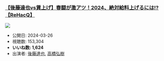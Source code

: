 ### [【後藤達也vs賃上げ】春闘が激アツ！2024、絶対給料上げるには!?【ReHacQ】](https://www.youtube.com/watch?v=UOvyO4ytqEM)
[![](https://img.youtube.com/vi/UOvyO4ytqEM/sddefault.jpg)](https://www.youtube.com/watch?v=UOvyO4ytqEM)
-   公開日: 2024-03-26
-   視聴数: 153,304
-   **いいね数: 1,624**
-   出演者: [後藤達也](/rehacq_fan/people/後藤達也 "wikilink"), [高橋弘樹](/rehacq_fan/people/高橋弘樹 "wikilink")
